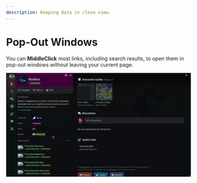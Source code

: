 ```yaml
---
description: Keeping data in close view.
---
```


# Pop-Out Windows

You can **MiddleClick** most links, including search results, to open them in pop-out windows without leaving your current page.

![](../.gitbook/assets/popout.gif)

